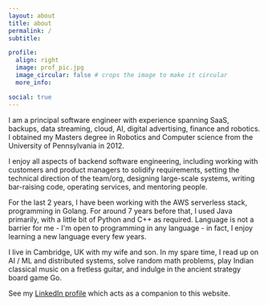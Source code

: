 ```yaml
---
layout: about
title: about
permalink: /
subtitle:

profile:
  align: right
  image: prof_pic.jpg
  image_circular: false # crops the image to make it circular
  more_info:

social: true
---
```


I am a principal software engineer with experience spanning SaaS, backups, data streaming, cloud, AI, digital advertising, finance and robotics. I obtained my Masters degree in Robotics and Computer science from the University of Pennsylvania in 2012.

I enjoy all aspects of backend software engineering, including working with customers and product managers to solidify requirements, setting the technical direction of the team/org, designing large-scale systems, writing bar-raising code, operating services, and mentoring people.

For the last 2 years, I have been working with the AWS serverless stack, programming in Golang. For around 7 years before that, I used Java primarily, with a little bit of Python and C++ as required. Language is not a barrier for me - I'm open to programming in any language - in fact, I enjoy learning a new language every few years.

I live in Cambridge, UK with my wife and son. In my spare time, I read up on AI / ML and distributed systems, solve random math problems, play Indian classical music on a fretless guitar, and indulge in the ancient strategy board game Go.

See my <a href="https://www.linkedin.com/in/gokul-ramanan-subramanian-30b4b018">LinkedIn profile</a> which acts as a companion to this website.

